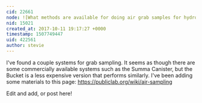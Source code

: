 ```yaml
---
cid: 22661
node: ![What methods are available for doing air grab samples for hydrogen sulfide?](../notes/stevie/10-10-2017/what-methods-are-available-for-doing-air-grab-samples-for-hydrogen-sulfide)
nid: 15021
created_at: 2017-10-11 19:17:27 +0000
timestamp: 1507749447
uid: 422561
author: stevie
---
```


I've found a couple systems for grab sampling. It seems as though there are some commercially available systems such as the Summa Canister, but the Bucket is a less expensive version that performs similarly. I've been adding some materials to this page: https://publiclab.org/wiki/air-sampling

Edit and add, or post here! 

